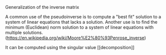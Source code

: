 Generalization of the inverse matrix

A common use of the pseudoinverse is to compute a "best fit"  solution to a system of linear equations that lacks a solution. Another use is to find the minimum (Euclidean) norm solution to a system of linear equations with multiple solutions.
(https://en.wikipedia.org/wiki/Moore%E2%80%93Penrose_inverse)

It can be computed using the singular value [[decomposition]]